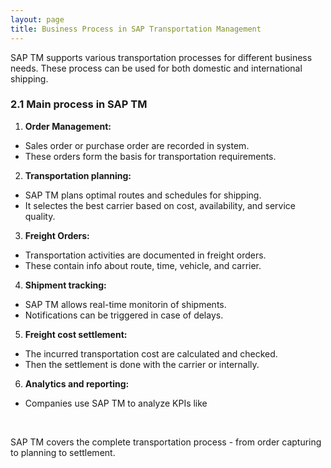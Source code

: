 ```yaml
---
layout: page
title: Business Process in SAP Transportation Management
---
```


SAP TM supports various transportation processes for different business needs.
These process can be used for both domestic and international shipping.

### 2.1 Main process in SAP TM
1. **Order Management:** 
- Sales order or purchase order are recorded in system.
- These orders form the basis for transportation requirements.

2. **Transportation planning:** 
- SAP TM plans optimal routes and schedules for shipping.
- It selectes the best carrier based on cost, availability, and service quality.

3. **Freight Orders:** 
- Transportation activities are documented in freight orders.
- These contain info about route, time, vehicle, and carrier.

4. **Shipment tracking:**
- SAP TM allows real-time monitorin of shipments.
- Notifications can be triggered in case of delays.

5. **Freight cost settlement:**
- The incurred transportation cost are calculated and checked.
- Then the settlement is done with the carrier or internally.

6. **Analytics and reporting:**
- Companies use SAP TM to analyze KPIs like 

<br>

SAP TM covers the complete transportation process - from order capturing to planning to settlement.